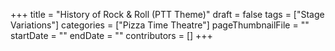 +++
title = "History of Rock & Roll (PTT Theme)"
draft = false
tags = ["Stage Variations"]
categories = ["Pizza Time Theatre"]
pageThumbnailFile = ""
startDate = ""
endDate = ""
contributors = []
+++
